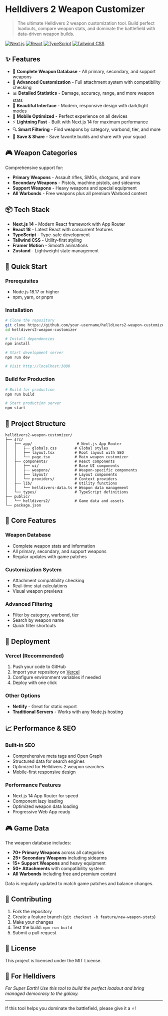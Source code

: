 # Helldivers 2 Weapon Customizer

> The ultimate Helldivers 2 weapon customization tool. Build perfect loadouts, compare weapon stats, and dominate the battlefield with data-driven weapon builds.

[![Next.js](https://img.shields.io/badge/Next.js-14-black?style=for-the-badge&logo=next.js)](https://nextjs.org/)
[![React](https://img.shields.io/badge/React-18-blue?style=for-the-badge&logo=react)](https://reactjs.org/)
[![TypeScript](https://img.shields.io/badge/TypeScript-5-blue?style=for-the-badge&logo=typescript)](https://www.typescriptlang.org/)
[![Tailwind CSS](https://img.shields.io/badge/Tailwind-3-38B2AC?style=for-the-badge&logo=tailwind-css)](https://tailwindcss.com/)

## ✨ Features

- 🎯 **Complete Weapon Database** - All primary, secondary, and support weapons
- 🔧 **Advanced Customization** - Full attachment system with compatibility checking
- 📊 **Detailed Statistics** - Damage, accuracy, range, and more weapon stats
- 🎨 **Beautiful Interface** - Modern, responsive design with dark/light modes
- 📱 **Mobile Optimized** - Perfect experience on all devices
- ⚡ **Lightning Fast** - Built with Next.js 14 for maximum performance
- 🔍 **Smart Filtering** - Find weapons by category, warbond, tier, and more
- 💾 **Save & Share** - Save favorite builds and share with your squad

## 🎮 Weapon Categories

Comprehensive support for:
- **Primary Weapons** - Assault rifles, SMGs, shotguns, and more
- **Secondary Weapons** - Pistols, machine pistols, and sidearms
- **Support Weapons** - Heavy weapons and special equipment
- **All Warbonds** - Free weapons plus all premium Warbond content

## 📦 Tech Stack

- **Next.js 14** - Modern React framework with App Router
- **React 18** - Latest React with concurrent features  
- **TypeScript** - Type-safe development
- **Tailwind CSS** - Utility-first styling
- **Framer Motion** - Smooth animations
- **Zustand** - Lightweight state management

## 🚀 Quick Start

### Prerequisites

- Node.js 18.17 or higher
- npm, yarn, or pnpm

### Installation

```bash
# Clone the repository
git clone https://github.com/your-username/helldivers2-weapon-customizer.git
cd helldivers2-weapon-customizer

# Install dependencies
npm install

# Start development server
npm run dev

# Visit http://localhost:3000
```

### Build for Production

```bash
# Build for production
npm run build

# Start production server
npm start
```

## 📁 Project Structure

```
helldivers2-weapon-customizer/
├── src/
│   ├── app/                    # Next.js App Router
│   │   ├── globals.css        # Global styles
│   │   ├── layout.tsx         # Root layout with SEO
│   │   └── page.tsx           # Main weapon customizer
│   ├── components/            # React components
│   │   ├── ui/                # Base UI components
│   │   ├── weapons/           # Weapon-specific components
│   │   ├── layout/            # Layout components
│   │   └── providers/         # Context providers
│   ├── lib/                   # Utility functions
│   │   └── helldivers-data.ts # Weapon data management
│   └── types/                 # TypeScript definitions
├── public/
│   └── helldivers2/           # Game data and assets
└── package.json
```

## 🎯 Core Features

### Weapon Database
- Complete weapon stats and information
- All primary, secondary, and support weapons
- Regular updates with game patches

### Customization System  
- Attachment compatibility checking
- Real-time stat calculations
- Visual weapon previews

### Advanced Filtering
- Filter by category, warbond, tier
- Search by weapon name
- Quick filter shortcuts

## 🚀 Deployment

### Vercel (Recommended)

1. Push your code to GitHub
2. Import your repository on [Vercel](https://vercel.com)
3. Configure environment variables if needed
4. Deploy with one click

### Other Options

- **Netlify** - Great for static export
- **Traditional Servers** - Works with any Node.js hosting

## 📈 Performance & SEO

### Built-in SEO
- Comprehensive meta tags and Open Graph
- Structured data for search engines
- Optimized for Helldivers 2 weapon searches
- Mobile-first responsive design

### Performance Features
- Next.js 14 App Router for speed
- Component lazy loading
- Optimized weapon data loading
- Progressive Web App ready

## 🎮 Game Data

The weapon database includes:
- **70+ Primary Weapons** across all categories
- **25+ Secondary Weapons** including sidearms
- **15+ Support Weapons** and heavy equipment
- **50+ Attachments** with compatibility system
- **All Warbonds** including free and premium content

Data is regularly updated to match game patches and balance changes.

## 🤝 Contributing

1. Fork the repository
2. Create a feature branch (`git checkout -b feature/new-weapon-stats`)
3. Make your changes
4. Test the build: `npm run build`
5. Submit a pull request

## 📝 License

This project is licensed under the MIT License.

## 🎯 For Helldivers

*For Super Earth! Use this tool to build the perfect loadout and bring managed democracy to the galaxy.*

---

If this tool helps you dominate the battlefield, please give it a ⭐️!